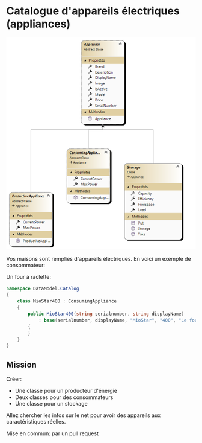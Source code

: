 # Catalogue d'appareils électriques (appliances)

![](./assets/Model.png)

Vos maisons sont remplies d'appareils électriques. En voici un exemple de consommateur:

Un four à raclette:

```csharp
namespace DataModel.Catalog
{
    class MioStar400 : ConsumingAppliance
    {
        public MioStar400(string serialnumber, string displayName) 
            : base(serialnumber, displayName, "MioStar", "400", "Le four à raclette préféré des valaisans", 150, 1500)
        {
        }
    }
}
```

## Mission

Créer:
- Une classe pour un producteur d'énergie
- Deux classes pour des consommateurs
- Une classe pour un stockage

Allez chercher les infos sur le net pour avoir des appareils aux caractéristiques réelles.

Mise en commun: par un pull request
